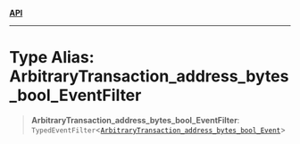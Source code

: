 [**API**](../../../README.md)

***

# Type Alias: ArbitraryTransaction\_address\_bytes\_bool\_EventFilter

> **ArbitraryTransaction\_address\_bytes\_bool\_EventFilter**: `TypedEventFilter`\<[`ArbitraryTransaction_address_bytes_bool_Event`](ArbitraryTransaction_address_bytes_bool_Event.md)\>
